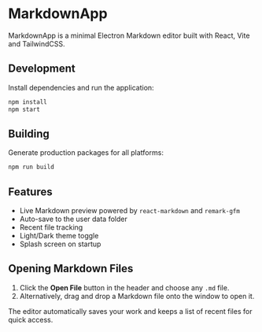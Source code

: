 # MarkdownApp

MarkdownApp is a minimal Electron Markdown editor built with React, Vite and TailwindCSS.

## Development

Install dependencies and run the application:

```bash
npm install
npm start
```

## Building

Generate production packages for all platforms:

```bash
npm run build
```

## Features

- Live Markdown preview powered by `react-markdown` and `remark-gfm`
- Auto-save to the user data folder
- Recent file tracking
- Light/Dark theme toggle
- Splash screen on startup

## Opening Markdown Files

1. Click the **Open File** button in the header and choose any `.md` file.
2. Alternatively, drag and drop a Markdown file onto the window to open it.

The editor automatically saves your work and keeps a list of recent files for quick access.

